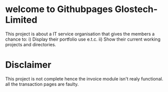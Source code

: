 # welcome to Githubpages Glostech-Limited

This project is about a IT service organisation that gives the members a chance to:
i) Display their portfolio use e.t.c.
ii) Show their current working projects and directories.

# Disclaimer

This project is not complete hence the invoice module isn't realy functional.
all the transaction pages are faulty.

